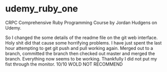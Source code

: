 # udemy_ruby_one
CRPC
Comprehensive Ruby Programming Course by Jordan Hudgens on Udemy.

So I changed the some details of the readme file on the
git web interface. Holy shit did that cause some horrifying problems. I have just spent the last hour attempting to get git push and pull working again. Merged out to a branch, committed the branch then checked out master and merged the branch. Everything now seems to be working. Thankfully I did not put my fist through the monitor.
10/10 WOLD NOT RECOMMEND
